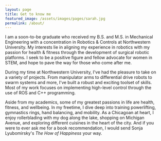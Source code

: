 ```yaml
---
layout: page
title: Get to know me
featured_image: /assets/images/pages/sarah.jpg
permalink: /about/
---
```


I am a soon-to-be graduate who received my B.S. and M.S. in Mechanical Engineering with a concentration in Robotics & Controls at Northwestern University. My interests lie in aligning my experience in robotics with my passion for health & fitness through the development of surgical robotic platforms. I seek to be a positive figure and fellow advocate for women in STEM, and hope to pave the way for those who come after me.

<!-- >The world always seems brighter when you’ve just made something that wasn’t there before. <cite>Neil Gaiman</cite> -->

During my time at Northwestern University, I've had the pleasure to take on a variety of projects. From manipulator arms to differential drive robots to swarm systems and more, I've built a robust and exciting toolset of skills. Most of my work focuses on implementing high-level control through the use of ROS and C++ programming.

Aside from my academics, some of my greatest passions in life are health, fitness, and wellbeing. In my freetime, I dive deep into training powerlifting, gymnastics rings, hand balancing, and mobility. As a Chicagoan at heart, I enjoy rollerblading with my dog along the lake, shopping on Michigan Avenue, and exploring different cuisines in the heart of the city. And if you were to ever ask me for a book recommendation, I would send Sonja Lyubomirsky's *The How of Happiness* your way.